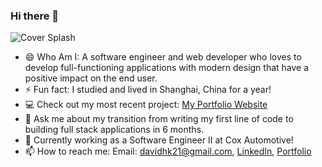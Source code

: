 ### Hi there 👋
![Cover Splash](https://aboutdavidkim-bucket.s3.us-east-1.amazonaws.com/github-cover.png)
- :smile: Who Am I: A software engineer and web developer who loves to develop full-functioning applications with modern design that have a positive impact on the end user.
- ⚡ Fun fact: I studied and lived in Shanghai, China for a year!
- :computer: Check out my most recent project: [My Portfolio Website](https://aboutdavidkim.com/)
- 💬 Ask me about my transition from writing my first line of code to building full stack applications in 6 months.
- :office: Currently working as a Software Engineer II at Cox Automotive!
- 📫 How to reach me: Email: davidhk21@gmail.com, [LinkedIn](https://www.linkedin.com/in/davidhk21/), [Portfolio](https://aboutdavidkim.com/)
